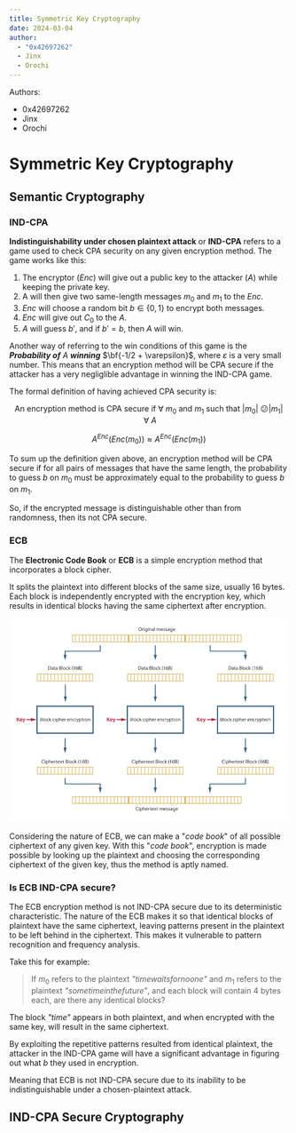 ```yaml
---
title: Symmetric Key Cryptography
date: 2024-03-04
author:
  - "0x42697262"
  - Jinx
  - Orochi
---
```


Authors:

- 0x42697262
- Jinx
- Orochi

# Symmetric Key Cryptography

## Semantic Cryptography

### IND-CPA

**Indistinguishability under chosen plaintext attack** or **IND-CPA** refers to a game used to check CPA security on any given encryption method.
The game works like this:

1. The encryptor ($Enc$) will give out a public key to the attacker ($A$) while keeping the private key.
2. A will then give two same-length messages $m_0$ and $m_1$ to the $Enc$.
3. $Enc$ will choose a random bit $b \in \{0, 1\}$ to encrypt both messages.
4. $Enc$ will give out $C_0$ to the $A$.
5. $A$ will guess $b\prime$, and if $b\prime = b$, then $A$ will win.

Another way of referring to the win conditions of this game is the **_Probability of_** $A$ **_winning_** $\bf{-1/2 + \varepsilon}$, where $\varepsilon$ is a very small number.
This means that an encryption method will be CPA secure if the attacker has a very negliglible advantage in winning the IND-CPA game.

The formal definition of having achieved CPA security is:

$$
\text{An encryption method is CPA secure if}\ \forall\ m_0\ \text{and}\ m_1\ \text{such that}\ \vert m_0 \vert\ 😕 \vert m_1 \vert\ \forall\ A
$$

$$
A^{Enc}(Enc(m_0)) \approx A^{Enc}(Enc(m_1))
$$

To sum up the definition given above, an encryption method will be CPA secure if for all pairs of messages that have the same length, the probability to guess $b$ on $m_0$ must be approximately equal to the probability to guess $b$ on $m_1$.

So, if the encrypted message is distinguishable other than from randomness, then its not CPA secure.
### ECB

The **Electronic Code Book** or **ECB** is a simple encryption method that incorporates a block cipher. 

It splits the plaintext into different blocks of the same size, usually 16 bytes. Each block is independently encrypted with the encryption key, which results in identical blocks having the same ciphertext after encryption.

![ECB Encryption](./ECB_encrypt.png)

Considering the nature of ECB, we can make a "*code book*" of all possible ciphertext of any given key. With this "*code book*", encryption is made possible by looking up the plaintext and choosing the corresponding ciphertext of the given key, thus the method is aptly named.

### Is ECB IND-CPA secure?

The ECB encryption method is not IND-CPA secure due to its deterministic characteristic. The nature of the ECB makes it so that identical blocks of plaintext have the same ciphertext, leaving patterns present in the plaintext to be left behind in the ciphertext. This makes it vulnerable to pattern recognition and frequency analysis. 

Take this for example:

> If $m_0$ refers to the plaintext *"timewaitsfornoone"* and $m_1$ refers to the plaintext *"sometimeinthefuture"*, and each block will contain 4 bytes each, are there any identical blocks?

The block *"time"* appears in both plaintext, and when encrypted with the same key, will result in the same ciphertext.

By exploiting the repetitive patterns resulted from identical plaintext, the attacker in the IND-CPA game will have a significant advantage in figuring out what $b$ they used in encryption.

Meaning that ECB is not IND-CPA secure due to its inability to be indistinguishable under a chosen-plaintext attack.

## IND-CPA Secure Cryptography